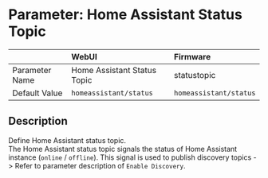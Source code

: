# Parameter: Home Assistant Status Topic	

|                   | WebUI               | Firmware
|:---               |:---                 |:----
| Parameter Name    | Home Assistant Status Topic | statustopic	
| Default Value     | `homeassistant/status` | `homeassistant/status`


## Description

Define Home Assistant status topic.<br>
The Home Assistant status topic signals the status of Home Assistant instance (`online` / `offline`). 
This signal is used to publish discovery topics -> Refer to parameter description of `Enable Discovery`.
